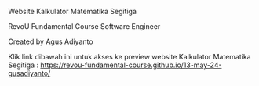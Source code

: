 Website Kalkulator Matematika Segitiga

RevoU Fundamental Course Software Engineer

Created by Agus Adiyanto

Klik link dibawah ini untuk akses ke preview website Kalkulator Matematika Segitiga :
https://revou-fundamental-course.github.io/13-may-24-gusadiyanto/

